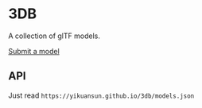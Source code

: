 # 3DB
A collection of glTF models.

[Submit a model](https://submit3dphotopea.netlify.app/)

## API
Just read `https://yikuansun.github.io/3db/models.json`